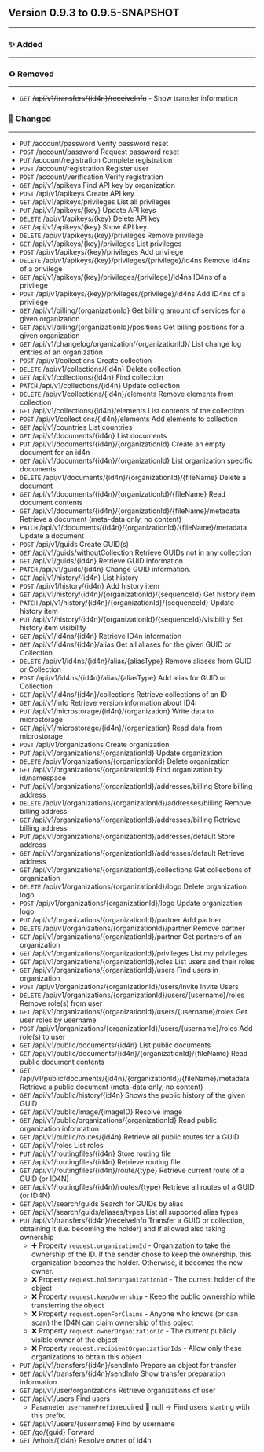 ## Version 0.9.3 to 0.9.5-SNAPSHOT
---
### :sparkles: Added
---

### :recycle: Removed
---
* `GET` ~~/api/v1/transfers/{id4n}/receiveInfo~~ - Show transfer information

### :wrench: Changed
---
* `PUT` /account/password Verify password reset  
* `POST` /account/password Request password reset  
* `PUT` /account/registration Complete registration  
* `POST` /account/registration Register user  
* `POST` /account/verification Verify registration  
* `GET` /api/v1/apikeys Find API key by organization  
* `POST` /api/v1/apikeys Create API key  
* `GET` /api/v1/apikeys/privileges List all privileges  
* `PUT` /api/v1/apikeys/{key} Update API keys  
* `DELETE` /api/v1/apikeys/{key} Delete API key  
* `GET` /api/v1/apikeys/{key} Show API key  
* `DELETE` /api/v1/apikeys/{key}/privileges Remove privilege  
* `GET` /api/v1/apikeys/{key}/privileges List privileges  
* `POST` /api/v1/apikeys/{key}/privileges Add privilege  
* `DELETE` /api/v1/apikeys/{key}/privileges/{privilege}/id4ns Remove id4ns of a privilege  
* `GET` /api/v1/apikeys/{key}/privileges/{privilege}/id4ns ID4ns of a privilege  
* `POST` /api/v1/apikeys/{key}/privileges/{privilege}/id4ns Add ID4ns of a privilege  
* `GET` /api/v1/billing/{organizationId} Get billing amount of services for a given organization  
* `GET` /api/v1/billing/{organizationId}/positions Get billing positions for a given organization  
* `GET` /api/v1/changelog/organization/{organizationId}/ List change log entries of an organization  
* `POST` /api/v1/collections Create collection  
* `DELETE` /api/v1/collections/{id4n} Delete collection  
* `GET` /api/v1/collections/{id4n} Find collection  
* `PATCH` /api/v1/collections/{id4n} Update collection  
* `DELETE` /api/v1/collections/{id4n}/elements Remove elements from collection  
* `GET` /api/v1/collections/{id4n}/elements List contents of the collection  
* `POST` /api/v1/collections/{id4n}/elements Add elements to collection  
* `GET` /api/v1/countries List countries  
* `GET` /api/v1/documents/{id4n} List documents  
* `PUT` /api/v1/documents/{id4n}/{organizationId} Create an empty document for an id4n  
* `GET` /api/v1/documents/{id4n}/{organizationId} List organization specific documents  
* `DELETE` /api/v1/documents/{id4n}/{organizationId}/{fileName} Delete a document  
* `GET` /api/v1/documents/{id4n}/{organizationId}/{fileName} Read document contents  
* `GET` /api/v1/documents/{id4n}/{organizationId}/{fileName}/metadata Retrieve a document (meta-data only, no content)  
* `PATCH` /api/v1/documents/{id4n}/{organizationId}/{fileName}/metadata Update a document  
* `POST` /api/v1/guids Create GUID(s)  
* `GET` /api/v1/guids/withoutCollection Retrieve GUIDs not in any collection  
* `GET` /api/v1/guids/{id4n} Retrieve GUID information  
* `PATCH` /api/v1/guids/{id4n} Change GUID information.  
* `GET` /api/v1/history/{id4n} List history  
* `POST` /api/v1/history/{id4n} Add history item  
* `GET` /api/v1/history/{id4n}/{organizationId}/{sequenceId} Get history item  
* `PATCH` /api/v1/history/{id4n}/{organizationId}/{sequenceId} Update history item  
* `PUT` /api/v1/history/{id4n}/{organizationId}/{sequenceId}/visibility Set history item visibility  
* `GET` /api/v1/id4ns/{id4n} Retrieve ID4n information  
* `GET` /api/v1/id4ns/{id4n}/alias Get all aliases for the given GUID or Collection.  
* `DELETE` /api/v1/id4ns/{id4n}/alias/{aliasType} Remove aliases from GUID or Collection  
* `POST` /api/v1/id4ns/{id4n}/alias/{aliasType} Add alias for GUID or Collection  
* `GET` /api/v1/id4ns/{id4n}/collections Retrieve collections of an ID  
* `GET` /api/v1/info Retrieve version information about ID4i  
* `PUT` /api/v1/microstorage/{id4n}/{organization} Write data to microstorage  
* `GET` /api/v1/microstorage/{id4n}/{organization} Read data from microstorage  
* `POST` /api/v1/organizations Create organization  
* `PUT` /api/v1/organizations/{organizationId} Update organization  
* `DELETE` /api/v1/organizations/{organizationId} Delete organization  
* `GET` /api/v1/organizations/{organizationId} Find organization by id/namespace  
* `PUT` /api/v1/organizations/{organizationId}/addresses/billing Store billing address  
* `DELETE` /api/v1/organizations/{organizationId}/addresses/billing Remove billing address  
* `GET` /api/v1/organizations/{organizationId}/addresses/billing Retrieve billing address  
* `PUT` /api/v1/organizations/{organizationId}/addresses/default Store address  
* `GET` /api/v1/organizations/{organizationId}/addresses/default Retrieve address  
* `GET` /api/v1/organizations/{organizationId}/collections Get collections of organization  
* `DELETE` /api/v1/organizations/{organizationId}/logo Delete organization logo  
* `POST` /api/v1/organizations/{organizationId}/logo Update organization logo  
* `PUT` /api/v1/organizations/{organizationId}/partner Add partner  
* `DELETE` /api/v1/organizations/{organizationId}/partner Remove partner  
* `GET` /api/v1/organizations/{organizationId}/partner Get partners of an organization  
* `GET` /api/v1/organizations/{organizationId}/privileges List my privileges  
* `GET` /api/v1/organizations/{organizationId}/roles List users and their roles  
* `GET` /api/v1/organizations/{organizationId}/users Find users in organization  
* `POST` /api/v1/organizations/{organizationId}/users/invite Invite Users  
* `DELETE` /api/v1/organizations/{organizationId}/users/{username}/roles Remove role(s) from user  
* `GET` /api/v1/organizations/{organizationId}/users/{username}/roles Get user roles by username  
* `POST` /api/v1/organizations/{organizationId}/users/{username}/roles Add role(s) to user  
* `GET` /api/v1/public/documents/{id4n} List public documents  
* `GET` /api/v1/public/documents/{id4n}/{organizationId}/{fileName} Read public document contents  
* `GET` /api/v1/public/documents/{id4n}/{organizationId}/{fileName}/metadata Retrieve a public document (meta-data only, no content)  
* `GET` /api/v1/public/history/{id4n} Shows the public history of the given GUID  
* `GET` /api/v1/public/image/{imageID} Resolve image  
* `GET` /api/v1/public/organizations/{organizationId} Read public organization information  
* `GET` /api/v1/public/routes/{id4n} Retrieve all public routes for a GUID  
* `GET` /api/v1/roles List roles  
* `PUT` /api/v1/routingfiles/{id4n} Store routing file  
* `GET` /api/v1/routingfiles/{id4n} Retrieve routing file  
* `GET` /api/v1/routingfiles/{id4n}/route/{type} Retrieve current route of a GUID (or ID4N)  
* `GET` /api/v1/routingfiles/{id4n}/routes/{type} Retrieve all routes of a GUID (or ID4N)  
* `GET` /api/v1/search/guids Search for GUIDs by alias  
* `GET` /api/v1/search/guids/aliases/types List all supported alias types  
* `PUT` /api/v1/transfers/{id4n}/receiveInfo Transfer a GUID or collection, obtaining it (i.e. becoming the holder) and if allowed also taking ownership  
  * :heavy_plus_sign: Property `request.organizationId` - Organization to take the ownership of the ID. If the sender chose to keep the ownership, this organization becomes the holder. Otherwise, it becomes the new owner.
  * :x: Property `request.holderOrganizationId` - The current holder of the object
  * :x: Property `request.keepOwnership` - Keep the public ownership while transferring the object
  * :x: Property `request.openForClaims` - Anyone who knows (or can scan) the ID4N can claim ownership of this object
  * :x: Property `request.ownerOrganizationId` - The current publicly visible owner of the object
  * :x: Property `request.recipientOrganizationIds` - Allow only these organizations to obtain this object
* `PUT` /api/v1/transfers/{id4n}/sendInfo Prepare an object for transfer  
* `GET` /api/v1/transfers/{id4n}/sendInfo Show transfer preparation information  
* `GET` /api/v1/user/organizations Retrieve organizations of user  
* `GET` /api/v1/users Find users  
  * Parameter `usernamePrefix`required :memo: null -> Find users starting with this prefix.
* `GET` /api/v1/users/{username} Find by username  
* `GET` /go/{guid} Forward  
* `GET` /whois/{id4n} Resolve owner of id4n  
